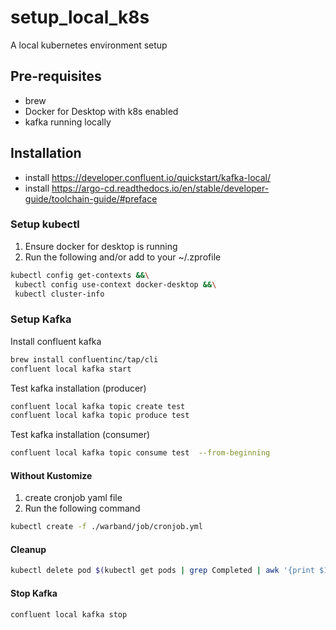 # setup_local_k8s
A local kubernetes environment setup 

## Pre-requisites

* brew
* Docker for Desktop with k8s enabled
* kafka running locally

## Installation

* install https://developer.confluent.io/quickstart/kafka-local/
* install https://argo-cd.readthedocs.io/en/stable/developer-guide/toolchain-guide/#preface

### Setup kubectl
1) Ensure docker for desktop is running
2) Run the following and/or add to your ~/.zprofile
```bash
kubectl config get-contexts &&\
 kubectl config use-context docker-desktop &&\
 kubectl cluster-info
```

### Setup Kafka
Install confluent kafka

```bash
brew install confluentinc/tap/cli
confluent local kafka start
```

Test kafka installation (producer)

```bash
confluent local kafka topic create test
confluent local kafka topic produce test
```

Test kafka installation (consumer)
```bash
confluent local kafka topic consume test  --from-beginning
```

#### Without Kustomize 

1) create cronjob yaml file
2) Run the following command
```bash
kubectl create -f ./warband/job/cronjob.yml
```

#### Cleanup
```bash
kubectl delete pod $(kubectl get pods | grep Completed | awk '{print $1}')
```

#### Stop Kafka
```bash
confluent local kafka stop
```
